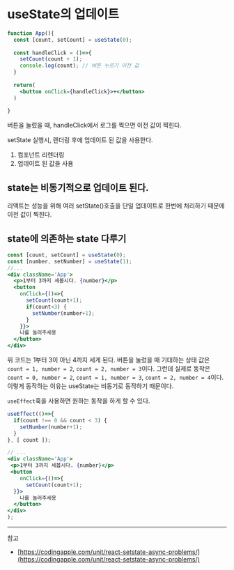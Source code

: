 # useState의 업데이트

```jsx
function App(){
  const [count, setCount] = useState(0);
  
  const handleClick = ()=>{
    setCount(count + 1);
    console.log(count); // 버튼 누르기 이전 값
  }
  
  return(
    <button onClick={handleClick}>+</button>
  )
  
}

```

버튼을 눌렀을 때, handleClick에서 로그를 찍으면 이전 값이 찍힌다.

setState 실행시, 렌더링 후에 업데이트 된 값을 사용한다.
1. 컴포넌트 리렌더링
2. 업데이트 된 값을 사용

## state는 비동기적으로 업데이트 된다.
리액트는 성능을 위해 여러 setState()호출을 단일 업데이트로 한번에 처리하기 때문에 이전 값이 찍힌다.

## state에 의존하는 state 다루기
```jsx
const [count, setCount] = useState(0);
const [number, setNumber] = useState(1);
//...
<div className='App'>
  <p>1부터 3까지 세봅시다. {number}</p>
  <button
    onClick={()=>{
      setCount(count+1);
      if(count<3) {
        setNumber(number+1);
      }
    }}>
    나를 눌러주세용
  </button>
</div>
```
위 코드는 1부터 3이 아닌 4까지 세게 된다. 버튼을 눌렀을 때 기대하는 상태 값은 `count = 1, number = 2`, `count = 2, number = 3`이다. 그런데 실제로 동작은 `count = 0, number = 2`, `count = 1, number = 3`, `count = 2, number = 4`이다. 이렇게 동작하는 이유는 useState는 비동기로 동작하기 때문이다.

`useEffect`훅을 사용하면 원하는 동작을 하게 할 수 있다. 
```jsx
useEffect(()=>{
  if(count !== 0 && count < 3) {
    setNumber(number+1);
  }
}, [ count ]);

// ...
<div className='App'>
 <p>1부터 3까지 세봅시다. {number}</p>
 <button 
    onClick={()=>{
      setCount(count+1);
  }}>
    나를 눌러주세용
  </button>
</div>
);
```


---
참고
- [https://codingapple.com/unit/react-setstate-async-problems/](https://codingapple.com/unit/react-setstate-async-problems/)

